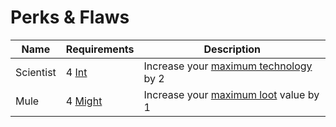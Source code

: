 # Perks & Flaws

| Name      | Requirements            | Description                                           |
|-----------|-------------------------|-------------------------------------------------------|
| Scientist | 4 [Int](/#intelligence) | Increase your [maximum technology](/character#technology) by 2 |
| Mule      | 4 [Might](/#might)      | Increase your [maximum loot](/character#loot) value by 1       |
